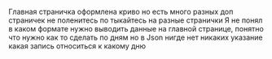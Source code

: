 Главная страничка оформлена криво но есть много разных доп страничек не поленитесь по тыкайтесь на разные странички
Я не понял в каком формате нужно выводить данные на главной странице, понятно что нужно как то сделать по дням но в Json нигде нет никаких указание какая запись относиться к какому дню